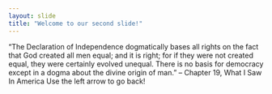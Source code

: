 ```yaml
---
layout: slide
title: "Welcome to our second slide!"
---
```

“The Declaration of Independence dogmatically bases all rights on the fact that God created all men equal; and it is right; for if they were not created equal, they were certainly evolved unequal. There is no basis for democracy except in a dogma about the divine origin of man.” – Chapter 19, What I Saw In America
Use the left arrow to go back!
